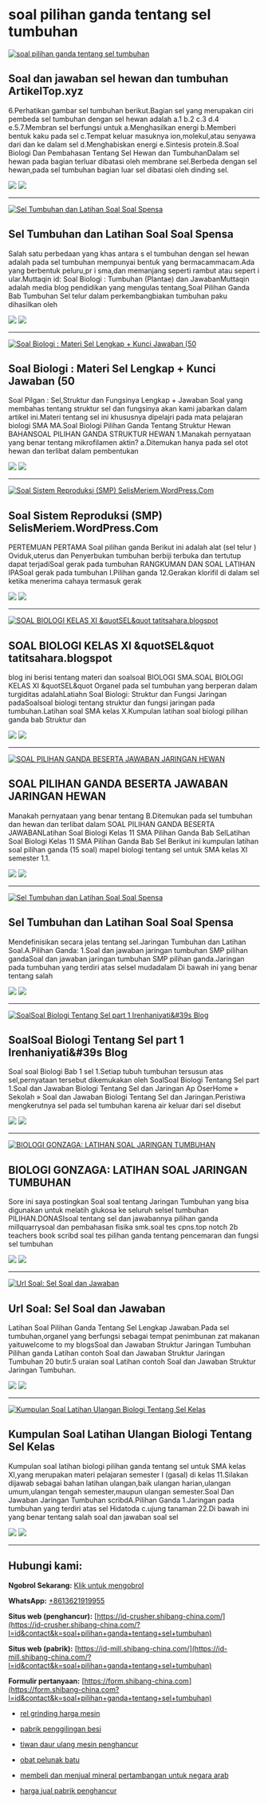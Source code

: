 # soal pilihan ganda tentang sel tumbuhan

<a href="https://swt.shibang-china.com/?l=id&img&k=soal+pilihan+ganda+tentang+sel+tumbuhan" target="_blank">![soal pilihan ganda tentang sel tumbuhan](http://static.shibang-china.com/all-800x300/570.jpg)</a>

## Soal dan jawaban sel hewan dan tumbuhan ArtikelTop.xyz
6.Perhatikan gambar sel tumbuhan berikut.Bagian sel yang merupakan ciri pembeda sel tumbuhan dengan sel hewan adalah a.1 b.2 c.3 d.4 e.5.7.Membran sel berfungsi untuk a.Menghasilkan energi b.Memberi bentuk kaku pada sel c.Tempat keluar masuknya ion,molekul,atau senyawa dari dan ke dalam sel d.Menghabiskan energi e.Sintesis protein.8.Soal Biologi Dan Pembahasan Tentang Sel Hewan dan TumbuhanDalam sel hewan pada bagian terluar dibatasi oleh membrane sel.Berbeda dengan sel hewan,pada sel tumbuhan bagian luar sel dibatasi oleh dinding sel.


<a href="https://whatsapp.shibangsoft.com/WhatsApp.php" target="_blank" title="WhatsApp">![](http://static.shibang-china.com/icon/whatsapp.png)</a> <a href="https://swt.shibang-china.com/?l=id&icon&k=soal+pilihan+ganda+tentang+sel+tumbuhan" target="_blank">![](http://static.shibang-china.com/icon/chat-id.png)</a>

---

<a href="https://swt.shibang-china.com/?l=id&img&k=soal+pilihan+ganda+tentang+sel+tumbuhan" target="_blank">![Sel Tumbuhan dan Latihan Soal Soal Spensa](http://static.shibang-china.com/all-800x300/132.jpg)</a>

## Sel Tumbuhan dan Latihan Soal Soal Spensa
Salah satu perbedaan yang khas antara s el tumbuhan dengan sel hewan adalah pada sel tumbuhan mempunyai bentuk yang bermacammacam.Ada yang berbentuk peluru,pr i sma,dan memanjang seperti rambut atau sepert i ular.Muttaqin id: Soal Biologi : Tumbuhan (Plantae) dan JawabanMuttaqin adalah media blog pendidikan yang mengulas tentang,Soal Pilihan Ganda Bab Tumbuhan Sel telur dalam perkembangbiakan tumbuhan paku dihasilkan oleh


<a href="https://whatsapp.shibangsoft.com/WhatsApp.php" target="_blank" title="WhatsApp">![](http://static.shibang-china.com/icon/whatsapp.png)</a> <a href="https://swt.shibang-china.com/?l=id&icon&k=soal+pilihan+ganda+tentang+sel+tumbuhan" target="_blank">![](http://static.shibang-china.com/icon/chat-id.png)</a>

---

<a href="https://swt.shibang-china.com/?l=id&img&k=soal+pilihan+ganda+tentang+sel+tumbuhan" target="_blank">![Soal Biologi : Materi Sel Lengkap + Kunci Jawaban (50](http://static.shibang-china.com/all-800x300/1306.jpg)</a>

## Soal Biologi : Materi Sel Lengkap + Kunci Jawaban (50
Soal Pilgan : Sel,Struktur dan Fungsinya Lengkap + Jawaban Soal yang membahas tentang struktur sel dan fungsinya akan kami jabarkan dalam artikel ini.Materi tentang sel ini khususnya dipelajri pada mata pelajaran biologi SMA MA.Soal Biologi Pilihan Ganda Tentang Struktur Hewan BAHANSOAL PILIHAN GANDA STRUKTUR HEWAN 1.Manakah pernyataan yang benar tentang mikrofilamen aktin? a.Ditemukan hanya pada sel otot hewan dan terlibat dalam pembentukan


<a href="https://whatsapp.shibangsoft.com/WhatsApp.php" target="_blank" title="WhatsApp">![](http://static.shibang-china.com/icon/whatsapp.png)</a> <a href="https://swt.shibang-china.com/?l=id&icon&k=soal+pilihan+ganda+tentang+sel+tumbuhan" target="_blank">![](http://static.shibang-china.com/icon/chat-id.png)</a>

---

<a href="https://swt.shibang-china.com/?l=id&img&k=soal+pilihan+ganda+tentang+sel+tumbuhan" target="_blank">![Soal Sistem Reproduksi (SMP) SelisMeriem.WordPress.Com](http://static.shibang-china.com/all-800x300/655.jpg)</a>

## Soal Sistem Reproduksi (SMP) SelisMeriem.WordPress.Com
PERTEMUAN PERTAMA Soal pilihan ganda Berikut ini adalah alat (sel telur ) Oviduk,uterus dan Penyerbukan tumbuhan berbiji terbuka dan tertutup dapat terjadiSoal gerak pada tumbuhan RANGKUMAN DAN SOAL LATIHAN IPASoal gerak pada tumbuhan I.Pilihan ganda 12.Gerakan klorifil di dalam sel ketika menerima cahaya termasuk gerak


<a href="https://whatsapp.shibangsoft.com/WhatsApp.php" target="_blank" title="WhatsApp">![](http://static.shibang-china.com/icon/whatsapp.png)</a> <a href="https://swt.shibang-china.com/?l=id&icon&k=soal+pilihan+ganda+tentang+sel+tumbuhan" target="_blank">![](http://static.shibang-china.com/icon/chat-id.png)</a>

---

<a href="https://swt.shibang-china.com/?l=id&img&k=soal+pilihan+ganda+tentang+sel+tumbuhan" target="_blank">![SOAL BIOLOGI KELAS XI &quotSEL&quot tatitsahara.blogspot](http://static.shibang-china.com/all-800x300/1363.jpg)</a>

## SOAL BIOLOGI KELAS XI &quotSEL&quot tatitsahara.blogspot
blog ini berisi tentang materi dan soalsoal BIOLOGI SMA.SOAL BIOLOGI KELAS XI &quotSEL&quot Organel pada sel tumbuhan yang berperan dalam turgiditas adalahLatiahn Soal Biologi: Struktur dan Fungsi Jaringan padaSoalsoal biologi tentang struktur dan fungsi jaringan pada tumbuhan.Latihan soal SMA kelas X.Kumpulan latihan soal biologi pilihan ganda bab Struktur dan


<a href="https://whatsapp.shibangsoft.com/WhatsApp.php" target="_blank" title="WhatsApp">![](http://static.shibang-china.com/icon/whatsapp.png)</a> <a href="https://swt.shibang-china.com/?l=id&icon&k=soal+pilihan+ganda+tentang+sel+tumbuhan" target="_blank">![](http://static.shibang-china.com/icon/chat-id.png)</a>

---

<a href="https://swt.shibang-china.com/?l=id&img&k=soal+pilihan+ganda+tentang+sel+tumbuhan" target="_blank">![SOAL PILIHAN GANDA BESERTA JAWABAN JARINGAN HEWAN](http://static.shibang-china.com/all-800x300/501.jpg)</a>

## SOAL PILIHAN GANDA BESERTA JAWABAN JARINGAN HEWAN
Manakah pernyataan yang benar tentang B.Ditemukan pada sel tumbuhan dan hewan dan terlibat dalam SOAL PILIHAN GANDA BESERTA JAWABANLatihan Soal Biologi Kelas 11 SMA Pilihan Ganda Bab SelLatihan Soal Biologi Kelas 11 SMA Pilihan Ganda Bab Sel Berikut ini kumpulan latihan soal pilihan ganda (15 soal) mapel biologi tentang sel untuk SMA kelas XI semester 1.1.


<a href="https://whatsapp.shibangsoft.com/WhatsApp.php" target="_blank" title="WhatsApp">![](http://static.shibang-china.com/icon/whatsapp.png)</a> <a href="https://swt.shibang-china.com/?l=id&icon&k=soal+pilihan+ganda+tentang+sel+tumbuhan" target="_blank">![](http://static.shibang-china.com/icon/chat-id.png)</a>

---

<a href="https://swt.shibang-china.com/?l=id&img&k=soal+pilihan+ganda+tentang+sel+tumbuhan" target="_blank">![Sel Tumbuhan dan Latihan Soal Soal Spensa](http://static.shibang-china.com/all-800x300/754.jpg)</a>

## Sel Tumbuhan dan Latihan Soal Soal Spensa
Mendefinisikan secara jelas tentang sel.Jaringan Tumbuhan dan Latihan Soal.A.Pilihan Ganda: 1.Soal dan jawaban jaringan tumbuhan SMP pilihan gandaSoal dan jawaban jaringan tumbuhan SMP pilihan ganda.Jaringan pada tumbuhan yang terdiri atas selsel mudadalam Di bawah ini yang benar tentang salah


<a href="https://whatsapp.shibangsoft.com/WhatsApp.php" target="_blank" title="WhatsApp">![](http://static.shibang-china.com/icon/whatsapp.png)</a> <a href="https://swt.shibang-china.com/?l=id&icon&k=soal+pilihan+ganda+tentang+sel+tumbuhan" target="_blank">![](http://static.shibang-china.com/icon/chat-id.png)</a>

---

<a href="https://swt.shibang-china.com/?l=id&img&k=soal+pilihan+ganda+tentang+sel+tumbuhan" target="_blank">![SoalSoal Biologi Tentang Sel part 1 Irenhaniyati&#39s Blog](http://static.shibang-china.com/all-800x300/919.jpg)</a>

## SoalSoal Biologi Tentang Sel part 1 Irenhaniyati&#39s Blog
Soal soal Biologi Bab 1 sel 1.Setiap tubuh tumbuhan tersusun atas sel,pernyataan tersebut dikemukakan oleh SoalSoal Biologi Tentang Sel part 1.Soal dan Jawaban Biologi Tentang Sel dan Jaringan Ap OserHome » Sekolah » Soal dan Jawaban Biologi Tentang Sel dan Jaringan.Peristiwa mengkerutnya sel pada sel tumbuhan karena air keluar dari sel disebut


<a href="https://whatsapp.shibangsoft.com/WhatsApp.php" target="_blank" title="WhatsApp">![](http://static.shibang-china.com/icon/whatsapp.png)</a> <a href="https://swt.shibang-china.com/?l=id&icon&k=soal+pilihan+ganda+tentang+sel+tumbuhan" target="_blank">![](http://static.shibang-china.com/icon/chat-id.png)</a>

---

<a href="https://swt.shibang-china.com/?l=id&img&k=soal+pilihan+ganda+tentang+sel+tumbuhan" target="_blank">![BIOLOGI GONZAGA: LATIHAN SOAL JARINGAN TUMBUHAN](http://static.shibang-china.com/all-800x300/58.jpg)</a>

## BIOLOGI GONZAGA: LATIHAN SOAL JARINGAN TUMBUHAN
Sore ini saya postingkan Soal soal tentang Jaringan Tumbuhan yang bisa digunakan untuk melatih glukosa ke seluruh selsel tumbuhan PILIHAN.DONASIsoal tentang sel dan jawabannya pilihan ganda millquarrysoal dan pembahasan fisika smk.soal tes cpns.top notch 2b teachers book scribd soal tes pilihan ganda tentang pencemaran dan fungsi sel tumbuhan


<a href="https://whatsapp.shibangsoft.com/WhatsApp.php" target="_blank" title="WhatsApp">![](http://static.shibang-china.com/icon/whatsapp.png)</a> <a href="https://swt.shibang-china.com/?l=id&icon&k=soal+pilihan+ganda+tentang+sel+tumbuhan" target="_blank">![](http://static.shibang-china.com/icon/chat-id.png)</a>

---

<a href="https://swt.shibang-china.com/?l=id&img&k=soal+pilihan+ganda+tentang+sel+tumbuhan" target="_blank">![Url Soal: Sel Soal dan Jawaban](http://static.shibang-china.com/all-800x300/369.jpg)</a>

## Url Soal: Sel Soal dan Jawaban
Latihan Soal Pilihan Ganda Tentang Sel Lengkap Jawaban.Pada sel tumbuhan,organel yang berfungsi sebagai tempat penimbunan zat makanan yaituwelcome to my blogsSoal dan Jawaban Struktur Jaringan Tumbuhan Pilihan ganda Latihan contoh Soal dan Jawaban Struktur Jaringan Tumbuhan 20 butir.5 uraian soal Latihan contoh Soal dan Jawaban Struktur Jaringan Tumbuhan.


<a href="https://whatsapp.shibangsoft.com/WhatsApp.php" target="_blank" title="WhatsApp">![](http://static.shibang-china.com/icon/whatsapp.png)</a> <a href="https://swt.shibang-china.com/?l=id&icon&k=soal+pilihan+ganda+tentang+sel+tumbuhan" target="_blank">![](http://static.shibang-china.com/icon/chat-id.png)</a>

---

<a href="https://swt.shibang-china.com/?l=id&img&k=soal+pilihan+ganda+tentang+sel+tumbuhan" target="_blank">![Kumpulan Soal Latihan Ulangan Biologi Tentang Sel Kelas](http://static.shibang-china.com/all-800x300/1478.jpg)</a>

## Kumpulan Soal Latihan Ulangan Biologi Tentang Sel Kelas
Kumpulan soal latihan biologi pilihan ganda tentang sel untuk SMA kelas XI,yang merupakan materi pelajaran semester I (gasal) di kelas 11.Silakan dijawab sebagai bahan latihan ulangan,baik ulangan harian,ulangan umum,ulangan tengah semester,maupun ulangan semester.Soal Dan Jawaban Jaringan Tumbuhan scribdA.Pilihan Ganda 1.Jaringan pada tumbuhan yang terdiri atas sel Hidatoda c.ujung tanaman 22.Di bawah ini yang benar tentang salah soal dan jawaban soal sel


<a href="https://whatsapp.shibangsoft.com/WhatsApp.php" target="_blank" title="WhatsApp">![](http://static.shibang-china.com/icon/whatsapp.png)</a> <a href="https://swt.shibang-china.com/?l=id&icon&k=soal+pilihan+ganda+tentang+sel+tumbuhan" target="_blank">![](http://static.shibang-china.com/icon/chat-id.png)</a>

---
## Hubungi kami:

**Ngobrol Sekarang:** [Klik untuk mengobrol](https://swt.shibang-china.com?l=id&contact&k=soal+pilihan+ganda+tentang+sel+tumbuhan)

**WhatsApp:**  [+8613621919955](https://whatsapp.shibangsoft.com/WhatsApp.php)

**Situs web (penghancur):** [https://id-crusher.shibang-china.com/](https://id-crusher.shibang-china.com/?l=id&contact&k=soal+pilihan+ganda+tentang+sel+tumbuhan)

**Situs web (pabrik):** [https://id-mill.shibang-china.com/](https://id-mill.shibang-china.com/?l=id&contact&k=soal+pilihan+ganda+tentang+sel+tumbuhan)

**Formulir pertanyaan:** [https://form.shibang-china.com](https://form.shibang-china.com?l=id&contact&k=soal+pilihan+ganda+tentang+sel+tumbuhan)

* [rel grinding harga mesin](../47/rel%20grinding%20harga%20mesin.md)

* [pabrik penggilingan besi](../48/pabrik%20penggilingan%20besi.md)

* [tiwan daur ulang mesin penghancur](../43/tiwan%20daur%20ulang%20mesin%20penghancur.md)

* [obat pelunak batu](../43/obat%20pelunak%20batu.md)

* [membeli dan menjual mineral pertambangan untuk negara arab](../45/membeli%20dan%20menjual%20mineral%20pertambangan%20untuk%20negara%20arab.md)

* [harga jual pabrik penghancur](../48/harga%20jual%20pabrik%20penghancur.md)